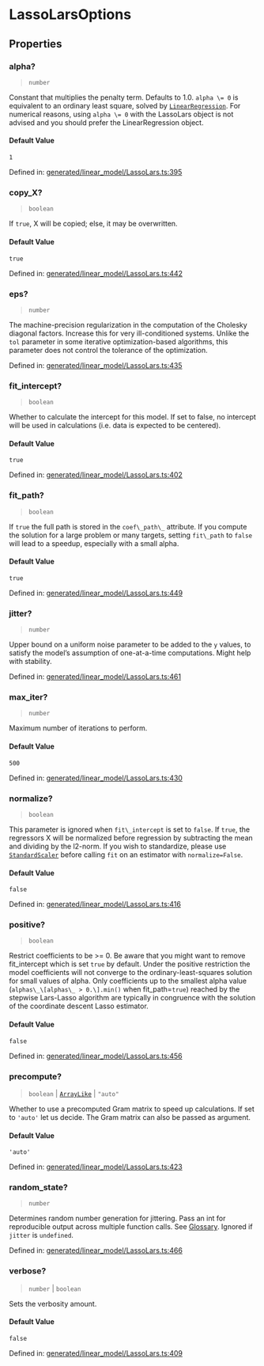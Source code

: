 # LassoLarsOptions

## Properties

### alpha?

> `number`

Constant that multiplies the penalty term. Defaults to 1.0. `alpha \= 0` is equivalent to an ordinary least square, solved by [`LinearRegression`](sklearn.linear_model.LinearRegression.html#sklearn.linear_model.LinearRegression "sklearn.linear_model.LinearRegression"). For numerical reasons, using `alpha \= 0` with the LassoLars object is not advised and you should prefer the LinearRegression object.

#### Default Value

`1`

Defined in:  [generated/linear\_model/LassoLars.ts:395](https://github.com/transitive-bullshit/scikit-learn-ts/blob/b59c1ff/packages/sklearn/src/generated/linear_model/LassoLars.ts#L395)

### copy\_X?

> `boolean`

If `true`, X will be copied; else, it may be overwritten.

#### Default Value

`true`

Defined in:  [generated/linear\_model/LassoLars.ts:442](https://github.com/transitive-bullshit/scikit-learn-ts/blob/b59c1ff/packages/sklearn/src/generated/linear_model/LassoLars.ts#L442)

### eps?

> `number`

The machine-precision regularization in the computation of the Cholesky diagonal factors. Increase this for very ill-conditioned systems. Unlike the `tol` parameter in some iterative optimization-based algorithms, this parameter does not control the tolerance of the optimization.

Defined in:  [generated/linear\_model/LassoLars.ts:435](https://github.com/transitive-bullshit/scikit-learn-ts/blob/b59c1ff/packages/sklearn/src/generated/linear_model/LassoLars.ts#L435)

### fit\_intercept?

> `boolean`

Whether to calculate the intercept for this model. If set to false, no intercept will be used in calculations (i.e. data is expected to be centered).

#### Default Value

`true`

Defined in:  [generated/linear\_model/LassoLars.ts:402](https://github.com/transitive-bullshit/scikit-learn-ts/blob/b59c1ff/packages/sklearn/src/generated/linear_model/LassoLars.ts#L402)

### fit\_path?

> `boolean`

If `true` the full path is stored in the `coef\_path\_` attribute. If you compute the solution for a large problem or many targets, setting `fit\_path` to `false` will lead to a speedup, especially with a small alpha.

#### Default Value

`true`

Defined in:  [generated/linear\_model/LassoLars.ts:449](https://github.com/transitive-bullshit/scikit-learn-ts/blob/b59c1ff/packages/sklearn/src/generated/linear_model/LassoLars.ts#L449)

### jitter?

> `number`

Upper bound on a uniform noise parameter to be added to the `y` values, to satisfy the model’s assumption of one-at-a-time computations. Might help with stability.

Defined in:  [generated/linear\_model/LassoLars.ts:461](https://github.com/transitive-bullshit/scikit-learn-ts/blob/b59c1ff/packages/sklearn/src/generated/linear_model/LassoLars.ts#L461)

### max\_iter?

> `number`

Maximum number of iterations to perform.

#### Default Value

`500`

Defined in:  [generated/linear\_model/LassoLars.ts:430](https://github.com/transitive-bullshit/scikit-learn-ts/blob/b59c1ff/packages/sklearn/src/generated/linear_model/LassoLars.ts#L430)

### normalize?

> `boolean`

This parameter is ignored when `fit\_intercept` is set to `false`. If `true`, the regressors X will be normalized before regression by subtracting the mean and dividing by the l2-norm. If you wish to standardize, please use [`StandardScaler`](sklearn.preprocessing.StandardScaler.html#sklearn.preprocessing.StandardScaler "sklearn.preprocessing.StandardScaler") before calling `fit` on an estimator with `normalize=False`.

#### Default Value

`false`

Defined in:  [generated/linear\_model/LassoLars.ts:416](https://github.com/transitive-bullshit/scikit-learn-ts/blob/b59c1ff/packages/sklearn/src/generated/linear_model/LassoLars.ts#L416)

### positive?

> `boolean`

Restrict coefficients to be >= 0. Be aware that you might want to remove fit\_intercept which is set `true` by default. Under the positive restriction the model coefficients will not converge to the ordinary-least-squares solution for small values of alpha. Only coefficients up to the smallest alpha value (`alphas\_\[alphas\_ > 0.\].min()` when fit\_path=`true`) reached by the stepwise Lars-Lasso algorithm are typically in congruence with the solution of the coordinate descent Lasso estimator.

#### Default Value

`false`

Defined in:  [generated/linear\_model/LassoLars.ts:456](https://github.com/transitive-bullshit/scikit-learn-ts/blob/b59c1ff/packages/sklearn/src/generated/linear_model/LassoLars.ts#L456)

### precompute?

> `boolean` \| [`ArrayLike`](../types/ArrayLike.md) \| `"auto"`

Whether to use a precomputed Gram matrix to speed up calculations. If set to `'auto'` let us decide. The Gram matrix can also be passed as argument.

#### Default Value

`'auto'`

Defined in:  [generated/linear\_model/LassoLars.ts:423](https://github.com/transitive-bullshit/scikit-learn-ts/blob/b59c1ff/packages/sklearn/src/generated/linear_model/LassoLars.ts#L423)

### random\_state?

> `number`

Determines random number generation for jittering. Pass an int for reproducible output across multiple function calls. See [Glossary](../../glossary.html#term-random_state). Ignored if `jitter` is `undefined`.

Defined in:  [generated/linear\_model/LassoLars.ts:466](https://github.com/transitive-bullshit/scikit-learn-ts/blob/b59c1ff/packages/sklearn/src/generated/linear_model/LassoLars.ts#L466)

### verbose?

> `number` \| `boolean`

Sets the verbosity amount.

#### Default Value

`false`

Defined in:  [generated/linear\_model/LassoLars.ts:409](https://github.com/transitive-bullshit/scikit-learn-ts/blob/b59c1ff/packages/sklearn/src/generated/linear_model/LassoLars.ts#L409)
